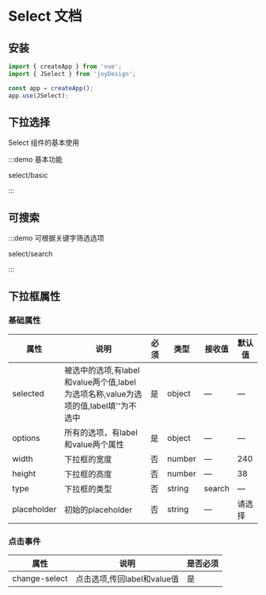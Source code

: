 # Select 文档

## 安装

```javascript
import { createApp } from 'vue';
import { JSelect } from 'joyDesign';

const app = createApp();
app.use(JSelect);
```

## 下拉选择

Select 组件的基本使用

:::demo 基本功能

select/basic

:::

## 可搜索

:::demo 可根据关键字筛选选项

select/search

:::


## 下拉框属性

### 基础属性
| 属性 | 说明 | 必须 | 类型 | 接收值 | 默认值 |
| --- | --- | ---- | --- | --- | --- |
| selected | 被选中的选项,有label和value两个值,label为选项名称,value为选项的值,label填''为不选中 | 是 | object | — | —
| options | 所有的选项，有label和value两个属性 | 是 | object | — | —
| width | 下拉框的宽度 | 否 | number | — | 240 |
| height | 下拉框的高度 | 否 | number | — | 38 |
| type | 下拉框的类型 | 否 | string | search | — |
| placeholder | 初始的placeholder | 否 | string | — | 请选择

### 点击事件

| 属性 | 说明 | 是否必须  |
| --- | --- | --- |
|change-select| 点击选项,传回label和value值| 是|
